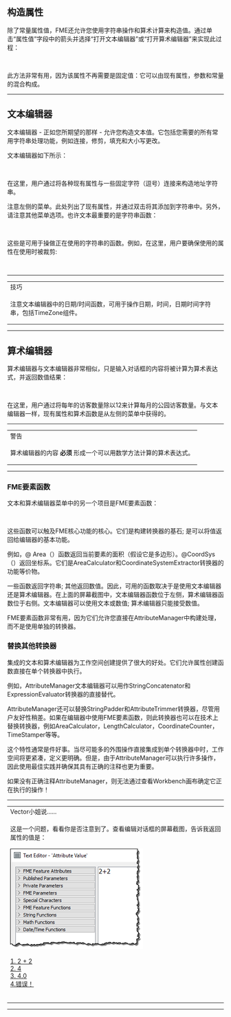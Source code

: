 <html lang="zh-CN" class="translated-ltr"><head><meta http-equiv="Content-Type" content="text/html; charset=UTF-8">

  <div id="readme" class="readme blob instapaper_body">
    <article class="markdown-body entry-content" itemprop="text"><h1><a id="user-content-constructing-attributes" class="anchor" aria-hidden="true" href="https://github.com/safesoftware/FMETraining/blob/Desktop-Basic-2018/DesktopBasic4Transformers/4.07.ConstructingAttributes.md#constructing-attributes"></a><font style="vertical-align: inherit;"><font style="vertical-align: inherit;">构造属性</font></font></h1>
<p><font style="vertical-align: inherit;"><font style="vertical-align: inherit;">除了常量属性值，FME还允许您使用字符串操作和算术计算来构造值。</font><font style="vertical-align: inherit;">通过单击“属性值”字段中的箭头并选择“打开文本编辑器”或“打开算术编辑器”来实现此过程：</font></font></p>
<p><a target="_blank" rel="noopener noreferrer" href="https://github.com/safesoftware/FMETraining/blob/Desktop-Basic-2018/DesktopBasic4Transformers/Images/Img4.015.AttributeManagerSetMenu.png"><img src="./Images/Img4.015.AttributeManagerSetMenu.png" alt="" style="max-width:100%;"></a></p>
<p><font style="vertical-align: inherit;"><font style="vertical-align: inherit;">此方法非常有用，因为该属性不再需要是固定值：它可以由现有属性，参数和常量的混合构成。</font></font></p>
<hr>
<h2><a id="user-content-text-editor" class="anchor" aria-hidden="true" href="https://github.com/safesoftware/FMETraining/blob/Desktop-Basic-2018/DesktopBasic4Transformers/4.07.ConstructingAttributes.md#text-editor"></a><font style="vertical-align: inherit;"><font style="vertical-align: inherit;">文本编辑器</font></font></h2>
<p><font style="vertical-align: inherit;"><font style="vertical-align: inherit;">文本编辑器 - 正如您所期望的那样 - 允许您构造文本值。</font><font style="vertical-align: inherit;">它包括您需要的所有常用字符串处理功能，例如连接，修剪，填充和大小写更改。</font></font></p>
<p><font style="vertical-align: inherit;"><font style="vertical-align: inherit;">文本编辑器如下所示：</font></font></p>
<p><a target="_blank" rel="noopener noreferrer" href="https://github.com/safesoftware/FMETraining/blob/Desktop-Basic-2018/DesktopBasic4Transformers/Images/Img4.016.AttributeManagerTextEdit.png"><img src="./Images/Img4.016.AttributeManagerTextEdit.png" alt="" style="max-width:100%;"></a></p>
<p><font style="vertical-align: inherit;"><font style="vertical-align: inherit;">在这里，用户通过将各种现有属性与一些固定字符（逗号）连接来构造地址字符串。</font></font></p>
<p><font style="vertical-align: inherit;"><font style="vertical-align: inherit;">注意左侧的菜单。</font><font style="vertical-align: inherit;">此处列出了现有属性，并通过双击将其添加到字符串中。</font><font style="vertical-align: inherit;">另外，请注意其他菜单选项。</font><font style="vertical-align: inherit;">也许文本最重要的是字符串函数：</font></font></p>
<p><a target="_blank" rel="noopener noreferrer" href="https://github.com/safesoftware/FMETraining/blob/Desktop-Basic-2018/DesktopBasic4Transformers/Images/Img4.017.AttributeManagerTextEditStrings.png"><img src="./Images/Img4.017.AttributeManagerTextEditStrings.png" alt="" style="max-width:100%;"></a></p>
<p><font style="vertical-align: inherit;"><font style="vertical-align: inherit;">这些是可用于操做正在使用的字符串的函数。</font><font style="vertical-align: inherit;">例如，在这里，用户要确保使用的属性在使用时被裁剪:</font></font></p>
<p><a target="_blank" rel="noopener noreferrer" href="https://github.com/safesoftware/FMETraining/blob/Desktop-Basic-2018/DesktopBasic4Transformers/Images/Img4.018.AttributeManagerTextTrimFunc.png"><img src="./Images/Img4.018.AttributeManagerTextTrimFunc.png" alt="" style="max-width:100%;"></a></p>
<hr>

<table>
<tbody><tr>
<td>
<i></i><font style="vertical-align: inherit;"><font style="vertical-align: inherit;">
技巧
</font></font></td>
</tr>
<tr>
<td><font style="vertical-align: inherit;"><font style="vertical-align: inherit;">

注意文本编辑器中的日期/时间函数，可用于操作日期，时间，日期时间字符串，包括TimeZone组件。

</font></font></td>
</tr>
</tbody></table>
<hr>
<h2><a id="user-content-arithmetic-editor" class="anchor" aria-hidden="true" href="https://github.com/safesoftware/FMETraining/blob/Desktop-Basic-2018/DesktopBasic4Transformers/4.07.ConstructingAttributes.md#arithmetic-editor"></a><font style="vertical-align: inherit;"><font style="vertical-align: inherit;">算术编辑器</font></font></h2>
<p><font style="vertical-align: inherit;"><font style="vertical-align: inherit;">算术编辑器与文本编辑器非常相似，只是输入对话框的内容将被计算为算术表达式，并返回数值结果：</font></font></p>
<p><a target="_blank" rel="noopener noreferrer" href="https://github.com/safesoftware/FMETraining/blob/Desktop-Basic-2018/DesktopBasic4Transformers/Images/Img4.019.AttributeManagerMathEdit.png"><img src="./Images/Img4.019.AttributeManagerMathEdit.png" alt="" style="max-width:100%;"></a></p>
<p><font style="vertical-align: inherit;"><font style="vertical-align: inherit;">在这里，用户通过将每年的访客数量除以12来计算每月的公园访客数量。</font><font style="vertical-align: inherit;">与文本编辑器一样，现有属性和算术函数是从左侧的菜单中获得的。</font></font></p>
<hr>

<table>
<tbody><tr>
<td>
<i></i><font style="vertical-align: inherit;"><font style="vertical-align: inherit;">
警告
</font></font></td>
</tr>
<tr>
<td><font style="vertical-align: inherit;"><font style="vertical-align: inherit;">

算术编辑器的内容 </font></font><strong><font style="vertical-align: inherit;"><font style="vertical-align: inherit;">必须</font></font></strong><font style="vertical-align: inherit;"><font style="vertical-align: inherit;"> 形成一个可以用数学方法计算的算术表达式。

</font></font></td>
</tr>
</tbody></table>
<hr>
<h3><a id="user-content-fme-feature-functions" class="anchor" aria-hidden="true" href="https://github.com/safesoftware/FMETraining/blob/Desktop-Basic-2018/DesktopBasic4Transformers/4.07.ConstructingAttributes.md#fme-feature-functions"></a><font style="vertical-align: inherit;"><font style="vertical-align: inherit;">FME要素函数</font></font></h3>
<p><font style="vertical-align: inherit;"><font style="vertical-align: inherit;">文本和算术编辑器菜单中的另一个项目是FME要素函数：</font></font></p>
<p><a target="_blank" rel="noopener noreferrer" href="https://github.com/safesoftware/FMETraining/blob/Desktop-Basic-2018/DesktopBasic4Transformers/Images/Img4.020.AttributeManagerFMEFunctions.png"><img src="./Images/Img4.020.AttributeManagerFMEFunctions.png" alt="" style="max-width:100%;"></a></p>
<p><font style="vertical-align: inherit;"><font style="vertical-align: inherit;">这些函数可以触及FME核心功能的核心。</font><font style="vertical-align: inherit;">它们是构建转换器的基石; </font><font style="vertical-align: inherit;">是可以将值返回给编辑器的基本功能。</font></font></p>
<p><font style="vertical-align: inherit;"><font style="vertical-align: inherit;">例如，@ Area（）函数返回当前要素的面积（假设它是多边形）。</font><font style="vertical-align: inherit;">@CoordSys（）返回坐标系。</font><font style="vertical-align: inherit;">它们是AreaCalculator和CoordinateSystemExtractor转换器的功能等价物。</font></font></p>
<p><font style="vertical-align: inherit;"><font style="vertical-align: inherit;">一些函数返回字符串; </font><font style="vertical-align: inherit;">其他返回数值。</font><font style="vertical-align: inherit;">因此，可用的函数取决于是使用文本编辑器还是算术编辑器。</font><font style="vertical-align: inherit;">在上面的屏幕截图中，文本编辑器函数位于左侧，算术编辑器函数位于右侧。</font><font style="vertical-align: inherit;">文本编辑器可以使用文本或数值; </font><font style="vertical-align: inherit;">算术编辑器只能接受数值。</font></font></p>
<p><font style="vertical-align: inherit;"><font style="vertical-align: inherit;">FME要素函数非常有用，因为它们允许您直接在AttributeManager中构建处理，而不是使用单独的转换器。</font></font></p>
<h3><a id="user-content-replacing-other-transformers" class="anchor" aria-hidden="true" href="https://github.com/safesoftware/FMETraining/blob/Desktop-Basic-2018/DesktopBasic4Transformers/4.07.ConstructingAttributes.md#replacing-other-transformers"></a><font style="vertical-align: inherit;"><font style="vertical-align: inherit;">替换其他转换器</font></font></h3>
<p><font style="vertical-align: inherit;"><font style="vertical-align: inherit;">集成的文本和算术编辑器为工作空间创建提供了很大的好处。</font><font style="vertical-align: inherit;">它们允许属性创建函数直接在单个转换器中执行。</font></font></p>
<p><font style="vertical-align: inherit;"><font style="vertical-align: inherit;">例如，AttributeManager文本编辑器可以用作StringConcatenator和ExpressionEvaluator转换器的直接替代。</font></font></p>
<p><font style="vertical-align: inherit;"><font style="vertical-align: inherit;">AttributeManager还可以替换StringPadder和AttributeTrimmer转换器，尽管用户友好性稍差。</font><font style="vertical-align: inherit;">如果在编辑器中使用FME要素函数，则此转换器也可以在技术上替换转换器，例如AreaCalculator，LengthCalculator，CoordinateCounter，TimeStamper等等。</font></font></p>
<p><font style="vertical-align: inherit;"><font style="vertical-align: inherit;">这个特性通常是件好事。</font><font style="vertical-align: inherit;">当尽可能多的外围操作直接集成到单个转换器中时，工作空间将更紧凑，定义更明确。</font><font style="vertical-align: inherit;">但是，由于AttributeManager可以执行许多操作，因此使用最佳实践并确保其具有正确的注释也更为重要。</font></font></p>
<p><font style="vertical-align: inherit;"><font style="vertical-align: inherit;">如果没有正确注释AttributeManager，则无法通过查看Workbench画布确定它正在执行的操作！</font></font></p>
<hr>

<table>
<tbody><tr>
<td>
<i></i><font style="vertical-align: inherit;"><font style="vertical-align: inherit;">
Vector小姐说......
</font></font></td>
</tr>
<tr>
<td><font style="vertical-align: inherit;"><font style="vertical-align: inherit;">

这是一个问题，看看你是否注意到了。</font></font><font style="vertical-align: inherit;">查看编辑对话框的屏幕截图，告诉我返回属性的值是：
 </font><br><br><a target="_blank" rel="noopener noreferrer" href="https://github.com/safesoftware/FMETraining/blob/Desktop-Basic-2018/DesktopBasic4Transformers/Images/Img4.021.AttributeManagerMissVectorQuestion.png"><img src="./Images/Img4.021.AttributeManagerMissVectorQuestion.png" style="max-width:100%;"></a><br><br>
 <a href="http://52.73.3.37/fmedatastreaming/Manual/QAResponse2017.fmw?chapter=5&amp;question=3&amp;answer=1&amp;DestDataset_TEXTLINE=C%3A%5CFMEOutput%5CQAResponse.html" rel="nofollow"><font style="vertical-align: inherit;">1. 2 + 2 </font></a><br><a href="http://52.73.3.37/fmedatastreaming/Manual/QAResponse2017.fmw?chapter=5&amp;question=3&amp;answer=2&amp;DestDataset_TEXTLINE=C%3A%5CFMEOutput%5CQAResponse.html" rel="nofollow"><font style="vertical-align: inherit;">2. 4 </font></a><br><a href="http://52.73.3.37/fmedatastreaming/Manual/QAResponse2017.fmw?chapter=5&amp;question=3&amp;answer=3&amp;DestDataset_TEXTLINE=C%3A%5CFMEOutput%5CQAResponse.html" rel="nofollow"><font style="vertical-align: inherit;">3. 4.0 </font></a><br><a href="http://52.73.3.37/fmedatastreaming/Manual/QAResponse2017.fmw?chapter=5&amp;question=3&amp;answer=4&amp;DestDataset_TEXTLINE=C%3A%5CFMEOutput%5CQAResponse.html" rel="nofollow"><font style="vertical-align: inherit;">4.错误！</font></a><br><br>

</td>
</tr>
</tbody></table>
<hr>
</article>
  </div>
</html>
